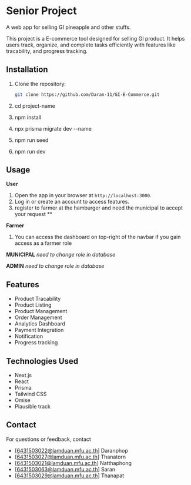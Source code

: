 # Senior Project
A web app for selling GI pineapple and other stuffs.

This project is a E-commerce tool designed for selling GI product. It helps users track, organize, and complete tasks efficiently with features like tracability, and progress tracking.

## Installation
1. Clone the repository:
   ```bash
   git clone https://github.com/Daran-11/GI-E-Commerce.git

2. cd project-name

3. npm install

4. npx prisma migrate dev --name <name>

5. npm run seed

6. npm run dev

## Usage

 **User**
1. Open the app in your browser at `http://localhost:3000`.
2. Log in or create an account to access features.
3. register to farmer at the hamburger and need the municipal to accept your request **

 **Farmer**
1. You can access the dashboard on top-right of the navbar if you gain access as a farmer role

 **MUNICIPAL** *need to change role in database*

 **ADMIN** *need to change role in database*

## Features
- Product Tracability
- Product Listing
- Product Management
- Order Management
- Analytics Dashboard
- Payment Integration 
- Notification 
- Progress tracking

## Technologies Used
- Next.js
- React
- Prisma
- Tailwind CSS
- Omise
- Plausible track

## Contact
For questions or feedback, contact 
- [6431503022@lamduan.mfu.ac.th] Daranphop
- [6431503027@lamduan.mfu.ac.th] Thanatorn
- [6431503021@lamduan.mfu.ac.th] Natthaphong
- [6431503063@lamduan.mfu.ac.th] Saran
- [6431503029@lamduan.mfu.ac.th] Thanapat

